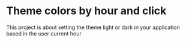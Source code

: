 # Theme colors by hour and click
This project is about setting the theme light or dark in your application based in the user current hour
